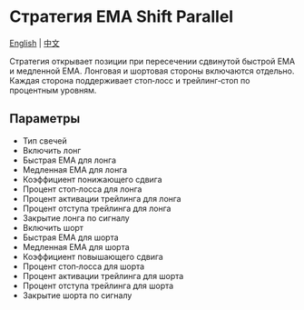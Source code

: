 # Стратегия EMA Shift Parallel
[English](README.md) | [中文](README_cn.md)

Стратегия открывает позиции при пересечении сдвинутой быстрой EMA и медленной EMA. Лонговая и шортовая стороны включаются отдельно. Каждая сторона поддерживает стоп‑лосс и трейлинг‑стоп по процентным уровням.

## Параметры
- Тип свечей
- Включить лонг
- Быстрая EMA для лонга
- Медленная EMA для лонга
- Коэффициент понижающего сдвига
- Процент стоп‑лосса для лонга
- Процент активации трейлинга для лонга
- Процент отступа трейлинга для лонга
- Закрытие лонга по сигналу
- Включить шорт
- Быстрая EMA для шорта
- Медленная EMA для шорта
- Коэффициент повышающего сдвига
- Процент стоп‑лосса для шорта
- Процент активации трейлинга для шорта
- Процент отступа трейлинга для шорта
- Закрытие шорта по сигналу
